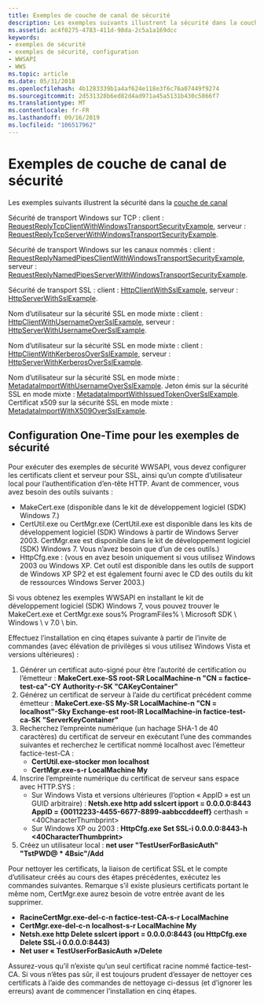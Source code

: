 ```yaml
---
title: Exemples de couche de canal de sécurité
description: Les exemples suivants illustrent la sécurité dans la couche de canal.
ms.assetid: ac4f0275-4783-411d-98da-2c5a1a169dcc
keywords:
- exemples de sécurité
- exemples de sécurité, configuration
- WWSAPI
- WWS
ms.topic: article
ms.date: 05/31/2018
ms.openlocfilehash: 4b1283339b1a4af624e118e3f6c76a07449f9274
ms.sourcegitcommit: 2d531328b6ed82d4ad971a45a5131b430c5866f7
ms.translationtype: MT
ms.contentlocale: fr-FR
ms.lasthandoff: 09/16/2019
ms.locfileid: "106517962"
---
```

# <a name="security-channel-layer-examples"></a>Exemples de couche de canal de sécurité

Les exemples suivants illustrent la sécurité dans la [couche de canal](channel-layer-overview.md)

Sécurité de transport Windows sur TCP : client : [RequestReplyTcpClientWithWindowsTransportSecurityExample](requestreplytcpclientwithwindowstransportsecurityexample.md), serveur : [RequestReplyTcpServerWithWindowsTransportSecurityExample](requestreplytcpserverwithwindowstransportsecurityexample.md).

Sécurité de transport Windows sur les canaux nommés : client : [RequestReplyNamedPipesClientWithWindowsTransportSecurityExample](requestreplynamedpipesclientwithwindowstransportsecurityexample.md), serveur : [RequestReplyNamedPipesServerWithWindowsTransportSecurityExample](requestreplynamedpipesserverwithwindowstransportsecurityexample.md).

Sécurité de transport SSL : client : [HttpClientWithSslExample](httpclientwithsslexample.md), serveur : [HttpServerWithSslExample](httpserverwithsslexample.md).

Nom d’utilisateur sur la sécurité SSL en mode mixte : client : [HttpClientWithUsernameOverSslExample](httpclientwithusernameoversslexample.md), serveur : [HttpServerWithUsernameOverSslExample](httpserverwithusernameoversslexample.md).

Nom d’utilisateur sur la sécurité SSL en mode mixte : client : [HttpClientWithKerberosOverSslExample](httpclientwithkerberosoversslexample.md), serveur : [HttpServerWithKerberosOverSslExample](httpserverwithkerberosoversslexample.md).

Nom d’utilisateur sur la sécurité SSL en mode mixte : [MetadataImportWithUsernameOverSslExample](metadataimportwithusernameoversslexample.md). Jeton émis sur la sécurité SSL en mode mixte : [MetadataImportWithIssuedTokenOverSslExample](metadataimportwithissuedtokenoversslexample.md). Certificat x509 sur la sécurité SSL en mode mixte : [MetadataImportWithX509OverSslExample](metadataimportwithx509oversslexample.md).

## <a name="one-time-setup-for-security-samples"></a>Configuration One-Time pour les exemples de sécurité

Pour exécuter des exemples de sécurité WWSAPI, vous devez configurer les certificats client et serveur pour SSL, ainsi qu’un compte d’utilisateur local pour l’authentification d’en-tête HTTP. Avant de commencer, vous avez besoin des outils suivants :

-   MakeCert.exe (disponible dans le kit de développement logiciel (SDK) Windows 7.)
-   CertUtil.exe ou CertMgr.exe (CertUtil.exe est disponible dans les kits de développement logiciel (SDK) Windows à partir de Windows Server 2003. CertMgr.exe est disponible dans le kit de développement logiciel (SDK) Windows 7. Vous n’avez besoin que d’un de ces outils.)
-   HttpCfg.exe : (vous en avez besoin uniquement si vous utilisez Windows 2003 ou Windows XP. Cet outil est disponible dans les outils de support de Windows XP SP2 et est également fourni avec le CD des outils du kit de ressources Windows Server 2003.)

Si vous obtenez les exemples WWSAPI en installant le kit de développement logiciel (SDK) Windows 7, vous pouvez trouver le MakeCert.exe et CertMgr.exe sous% ProgramFiles% \\ Microsoft SDK \\ Windows \\ v 7.0 \\ bin.

Effectuez l’installation en cinq étapes suivante à partir de l’invite de commandes (avec élévation de privilèges si vous utilisez Windows Vista et versions ultérieures) :

1.  Générer un certificat auto-signé pour être l’autorité de certification ou l’émetteur : **MakeCert.exe-SS root-SR LocalMachine-n "CN = factice-test-ca"-CY Authority-r-SK "CAKeyContainer"**
2.  Générez un certificat de serveur à l’aide du certificat précédent comme émetteur : **MakeCert.exe-SS My-SR LocalMachine-n "CN = localhost"-Sky Exchange-est root-IR LocalMachine-in factice-test-ca-SK "ServerKeyContainer"**
3.  Recherchez l’empreinte numérique (un hachage SHA-1 de 40 caractères) du certificat de serveur en exécutant l’une des commandes suivantes et recherchez le certificat nommé localhost avec l’émetteur factice-test-CA :
    -   **CertUtil.exe-stocker mon localhost**
    -   **CertMgr.exe-s-r LocalMachine My**
4.  Inscrire l’empreinte numérique du certificat de serveur sans espace avec HTTP.SYS :
    -   Sur Windows Vista et versions ultérieures (l’option « AppID » est un GUID arbitraire) : **Netsh.exe http add sslcert ipport = 0.0.0.0:8443 AppID = {00112233-4455-6677-8899-aabbccddeeff}** certhash =<40CharacterThumbprint>
    -   Sur Windows XP ou 2003 : **HttpCfg.exe Set SSL-i 0.0.0.0:8443-h <40CharacterThumbprint>**
5.  Créez un utilisateur local : **net user "TestUserForBasicAuth" "TstPWD@ \* 4Bsic"/Add**

Pour nettoyer les certificats, la liaison de certificat SSL et le compte d’utilisateur créés au cours des étapes précédentes, exécutez les commandes suivantes. Remarque s’il existe plusieurs certificats portant le même nom, CertMgr.exe aurez besoin de votre entrée avant de les supprimer.

-   **RacineCertMgr.exe-del-c-n factice-test-CA-s-r LocalMachine**
-   **CertMgr.exe-del-c-n localhost-s-r LocalMachine My**
-   **Netsh.exe http Delete sslcert ipport = 0.0.0.0:8443 (ou HttpCfg.exe Delete SSL-i 0.0.0.0:8443)**
-   **Net user « TestUserForBasicAuth »/Delete**

Assurez-vous qu’il n’existe qu’un seul certificat racine nommé factice-test-CA. Si vous n’êtes pas sûr, il est toujours prudent d’essayer de nettoyer ces certificats à l’aide des commandes de nettoyage ci-dessus (et d’ignorer les erreurs) avant de commencer l’installation en cinq étapes.

 

 




